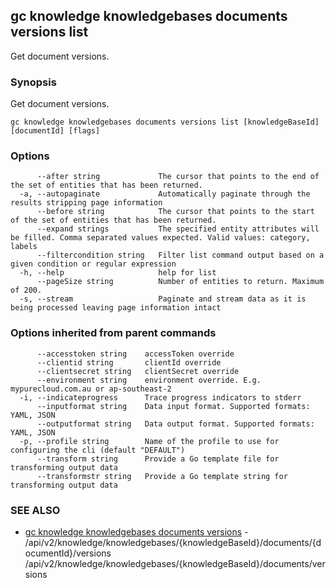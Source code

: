 ## gc knowledge knowledgebases documents versions list

Get document versions.

### Synopsis

Get document versions.

```
gc knowledge knowledgebases documents versions list [knowledgeBaseId] [documentId] [flags]
```

### Options

```
      --after string             The cursor that points to the end of the set of entities that has been returned.
  -a, --autopaginate             Automatically paginate through the results stripping page information
      --before string            The cursor that points to the start of the set of entities that has been returned.
      --expand strings           The specified entity attributes will be filled. Comma separated values expected. Valid values: category, labels
      --filtercondition string   Filter list command output based on a given condition or regular expression
  -h, --help                     help for list
      --pageSize string          Number of entities to return. Maximum of 200.
  -s, --stream                   Paginate and stream data as it is being processed leaving page information intact
```

### Options inherited from parent commands

```
      --accesstoken string    accessToken override
      --clientid string       clientId override
      --clientsecret string   clientSecret override
      --environment string    environment override. E.g. mypurecloud.com.au or ap-southeast-2
  -i, --indicateprogress      Trace progress indicators to stderr
      --inputformat string    Data input format. Supported formats: YAML, JSON
      --outputformat string   Data output format. Supported formats: YAML, JSON
  -p, --profile string        Name of the profile to use for configuring the cli (default "DEFAULT")
      --transform string      Provide a Go template file for transforming output data
      --transformstr string   Provide a Go template string for transforming output data
```

### SEE ALSO

* [gc knowledge knowledgebases documents versions](gc_knowledge_knowledgebases_documents_versions.html)	 - /api/v2/knowledge/knowledgebases/{knowledgeBaseId}/documents/{documentId}/versions /api/v2/knowledge/knowledgebases/{knowledgeBaseId}/documents/versions


